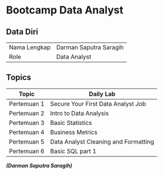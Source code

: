 # Bootcamp Data Analyst

## Data Diri
|  |  |
|--|--|
| Nama Lengkap | Darman Saputra Saragih |
| Role | Data Analyst |

## Topics

| Topic | Daily Lab |
|--|--|
| Pertemuan 1 | Secure Your First Data Analyst Job|
| Pertemuan 2 | Intro to Data Analysis |
| Pertemuan 3 | Basic Statistics|
| Pertemuan 4 | Business Metrics |
| Pertemuan 5 | Data Analyst Cleaning and Formatting |
| Pertemuan 6 |  Basic SQL part 1 |

***(Darman Saputra Saragih)***
